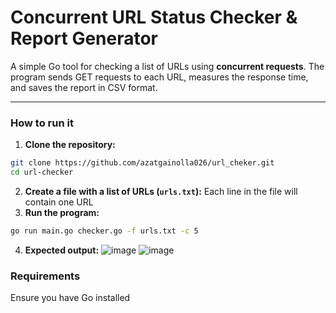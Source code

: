 #  Concurrent URL Status Checker & Report Generator

A simple Go tool for checking a list of URLs using **concurrent requests**. The program sends GET requests to each URL, measures the response time, and saves the report in CSV format.

---

###  How to run it

1. **Clone the repository:**

```bash
git clone https://github.com/azatgainolla026/url_cheker.git
cd url-checker
```
2. **Create a file with a list of URLs (`urls.txt`):**
 Each line in the file will contain one URL
3. **Run the program:**
```bash
go run main.go checker.go -f urls.txt -c 5
```
4. **Expected output:**
![image](https://github.com/user-attachments/assets/b5a5fcc4-4c1b-48e4-a193-2d038dfa53f7)
![image](https://github.com/user-attachments/assets/7297eb4d-2a60-4682-8b3b-a9456d4bc8e3)


### Requirements
Ensure you have Go installed 

